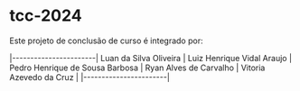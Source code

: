 # tcc-2024
Este projeto de conclusão de curso é integrado por:

|-----------------------|
Luan da Silva Oliveira |
Luiz Henrique Vidal Araujo |
Pedro Henrique de Sousa Barbosa |
Ryan Alves de Carvalho |
Vitoria Azevedo da Cruz |
|-----------------------|
